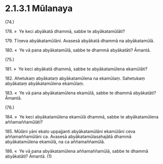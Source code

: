 

# 2.1.3.1 Mūlanaya





(74.)

178\. »  Ye keci abyākatā dhammā, sabbe te abyākatamūlāti?

179\. Tīṇeva abyākatamūlāni. Avasesā abyākatā dhammā na abyākatamūlā.

180\. «  Ye vā pana abyākatamūlā, sabbe te dhammā abyākatāti? Āmantā.

(75.)

181\. »  Ye keci abyākatā dhammā, sabbe te abyākatamūlena ekamūlāti?

182\. Ahetukaṃ abyākataṃ abyākatamūlena na ekamūlaṃ. Sahetukaṃ abyākataṃ abyākatamūlena ekamūlaṃ.

183\. «  Ye vā pana abyākatamūlena ekamūlā, sabbe te dhammā abyākatāti? Āmantā.

(76.)

184\. »  Ye keci abyākatamūlena ekamūlā dhammā, sabbe te abyākatamūlena aññamaññamūlāti?

185\. Mūlāni yāni ekato uppajjanti abyākatamūlāni ekamūlāni ceva aññamaññamūlāni ca. Avasesā abyākatamūlasahajātā dhammā abyākatamūlena ekamūlā, na ca aññamaññamūlā.

186\. «  Ye vā pana abyākatamūlena aññamaññamūlā, sabbe te dhammā abyākatāti? Āmantā. (1)



